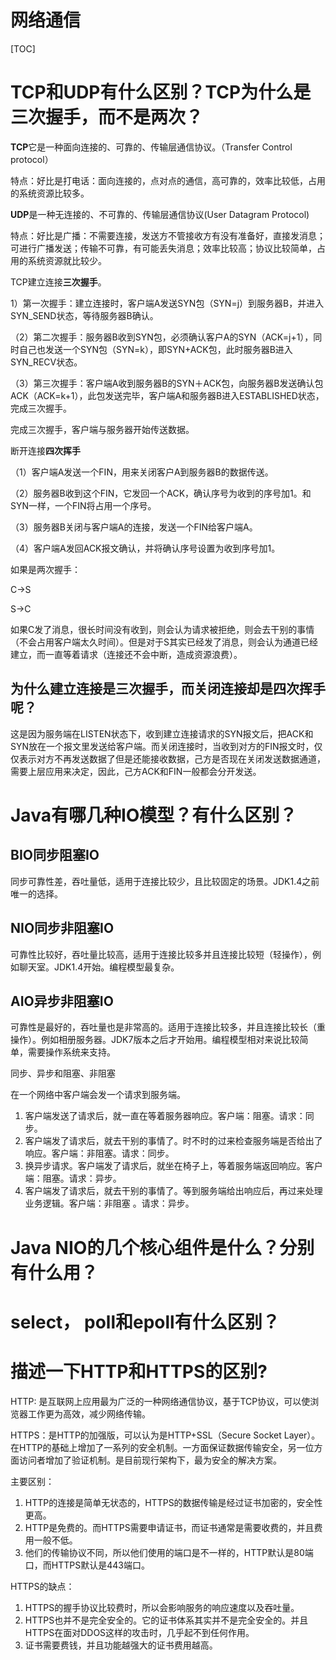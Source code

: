 # 网络通信

[TOC]

# TCP和UDP有什么区别？TCP为什么是三次握手，而不是两次？

**TCP**它是一种面向连接的、可靠的、传输层通信协议。（Transfer Control protocol）

特点：好比是打电话：面向连接的，点对点的通信，高可靠的，效率比较低，占用的系统资源比较多。



**UDP**是一种无连接的、不可靠的、传输层通信协议(User Datagram Protocol)

特点：好比是广播：不需要连接，发送方不管接收方有没有准备好，直接发消息；可进行广播发送；传输不可靠，有可能丢失消息；效率比较高；协议比较简单，占用的系统资源就比较少。



TCP建立连接**三次握手**。

1）第一次握手：建立连接时，客户端A发送SYN包（SYN=j）到服务器B，并进入SYN_SEND状态，等待服务器B确认。

（2）第二次握手：服务器B收到SYN包，必须确认客户A的SYN（ACK=j+1），同时自己也发送一个SYN包（SYN=k），即SYN+ACK包，此时服务器B进入SYN_RECV状态。

（3）第三次握手：客户端A收到服务器B的SYN＋ACK包，向服务器B发送确认包ACK（ACK=k+1），此包发送完毕，客户端A和服务器B进入ESTABLISHED状态，完成三次握手。

完成三次握手，客户端与服务器开始传送数据。



断开连接**四次挥手**

（1）客户端A发送一个FIN，用来关闭客户A到服务器B的数据传送。

（2）服务器B收到这个FIN，它发回一个ACK，确认序号为收到的序号加1。和SYN一样，一个FIN将占用一个序号。

（3）服务器B关闭与客户端A的连接，发送一个FIN给客户端A。

（4）客户端A发回ACK报文确认，并将确认序号设置为收到序号加1。





如果是两次握手：

C->S

S->C

如果C发了消息，很长时间没有收到，则会认为请求被拒绝，则会去干别的事情（不会占用客户端太久时间）。但是对于S其实已经发了消息，则会认为通道已经建立，而一直等着请求（连接还不会中断，造成资源浪费）。



## 为什么建立连接是三次握手，而关闭连接却是四次挥手呢？

这是因为服务端在LISTEN状态下，收到建立连接请求的SYN报文后，把ACK和SYN放在一个报文里发送给客户端。而关闭连接时，当收到对方的FIN报文时，仅仅表示对方不再发送数据了但是还能接收数据，己方是否现在关闭发送数据通道，需要上层应用来决定，因此，己方ACK和FIN一般都会分开发送。



# Java有哪几种IO模型？有什么区别？

## BIO同步阻塞IO

同步可靠性差，吞吐量低，适用于连接比较少，且比较固定的场景。JDK1.4之前唯一的选择。

## NIO同步非阻塞IO

可靠性比较好，吞吐量比较高，适用于连接比较多并且连接比较短（轻操作），例如聊天室。JDK1.4开始。编程模型最复杂。

## AIO异步非阻塞IO

可靠性是最好的，吞吐量也是非常高的。适用于连接比较多，并且连接比较长（重操作）。例如相册服务器。JDK7版本之后才开始用。编程模型相对来说比较简单，需要操作系统来支持。



同步、异步和阻塞、非阻塞

在一个网络中客户端会发一个请求到服务端。

1. 客户端发送了请求后，就一直在等着服务器响应。客户端：阻塞。请求：同步。
2. 客户端发了请求后，就去干别的事情了。时不时的过来检查服务端是否给出了响应。客户端：非阻塞。请求：同步。
3. 换异步请求。客户端发了请求后，就坐在椅子上，等着服务端返回响应。客户端：阻塞。请求：异步。
4. 客户端发了请求后，就去干别的事情了。等到服务端给出响应后，再过来处理业务逻辑。客户端：非阻塞 。请求：异步。



# Java NIO的几个核心组件是什么？分别有什么用？



# select， poll和epoll有什么区别？



# 描述一下HTTP和HTTPS的区别?

HTTP: 是互联网上应用最为广泛的一种网络通信协议，基于TCP协议，可以使浏览器工作更为高效，减少网络传输。

HTTPS：是HTTP的加强版，可以认为是HTTP+SSL（Secure Socket Layer）。在HTTP的基础上增加了一系列的安全机制。一方面保证数据传输安全，另一位方面访问者增加了验证机制。是目前现行架构下，最为安全的解决方案。

主要区别：

1. HTTP的连接是简单无状态的，HTTPS的数据传输是经过证书加密的，安全性更高。
2. HTTP是免费的。而HTTPS需要申请证书，而证书通常是需要收费的，并且费用一般不低。
3. 他们的传输协议不同，所以他们使用的端口是不一样的，HTTP默认是80端口，而HTTPS默认是443端口。

HTTPS的缺点：

1. HTTPS的握手协议比较费时，所以会影响服务的响应速度以及吞吐量。
2. HTTPS也并不是完全安全的。它的证书体系其实并不是完全安全的。并且HTTPS在面对DDOS这样的攻击时，几乎起不到任何作用。
3. 证书需要费钱，并且功能越强大的证书费用越高。





























